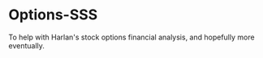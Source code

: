 # Options-SSS
To help with Harlan's stock options financial analysis, and hopefully more eventually. 
